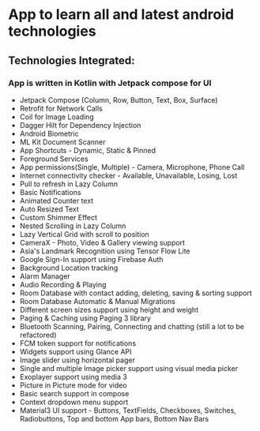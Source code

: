 # App to learn all and latest android technologies

## Technologies Integrated:

### App is written in Kotlin with Jetpack compose for UI

* Jetpack Compose (Column, Row, Button, Text, Box, Surface)
* Retrofit for Network Calls
* Coil for Image Loading
* Dagger Hilt for Dependency Injection
* Android Biometric
* ML Kit Document Scanner
* App Shortcuts - Dynamic, Static & Pinned
* Foreground Services
* App permissions(Single, Multiple) - Camera, Microphone, Phone Call
* Internet connectivity checker - Available, Unavailable, Losing, Lost
* Pull to refresh in Lazy Column
* Basic Notifications
* Animated Counter text
* Auto Resized Text
* Custom Shimmer Effect
* Nested Scrolling in Lazy Column
* Lazy Vertical Grid with scroll to position
* CameraX - Photo, Video & Gallery viewing support
* Asia's Landmark Recognition using Tensor Flow Lite
* Google Sign-In support using Firebase Auth
* Background Location tracking
* Alarm Manager
* Audio Recording & Playing
* Room Database with contact adding, deleting, saving & sorting support
* Room Database Automatic & Manual Migrations
* Different screen sizes support using height and weight
* Paging & Caching using Paging 3 library
* Bluetooth Scanning, Pairing, Connecting and chatting (still a lot to be refactored)
* FCM token support for notifications
* Widgets support using Glance API
* Image slider using horizontal pager
* Single and multiple Image picker support using visual media picker
* Exoplayer support using media 3
* Picture in Picture mode for video
* Basic search support in compose
* Context dropdown menu support
* Material3 UI support - Buttons, TextFields, Checkboxes, Switches, Radiobuttons, Top and bottom App bars, Bottom Nav Bars
